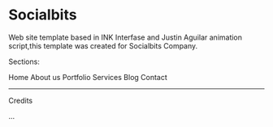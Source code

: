 Socialbits
==========

Web site template based in INK Interfase and Justin Aguilar animation script,this template was created for Socialbits Company.

Sections:

Home
About us
Portfolio
Services
Blog
Contact

----

Credits

...

